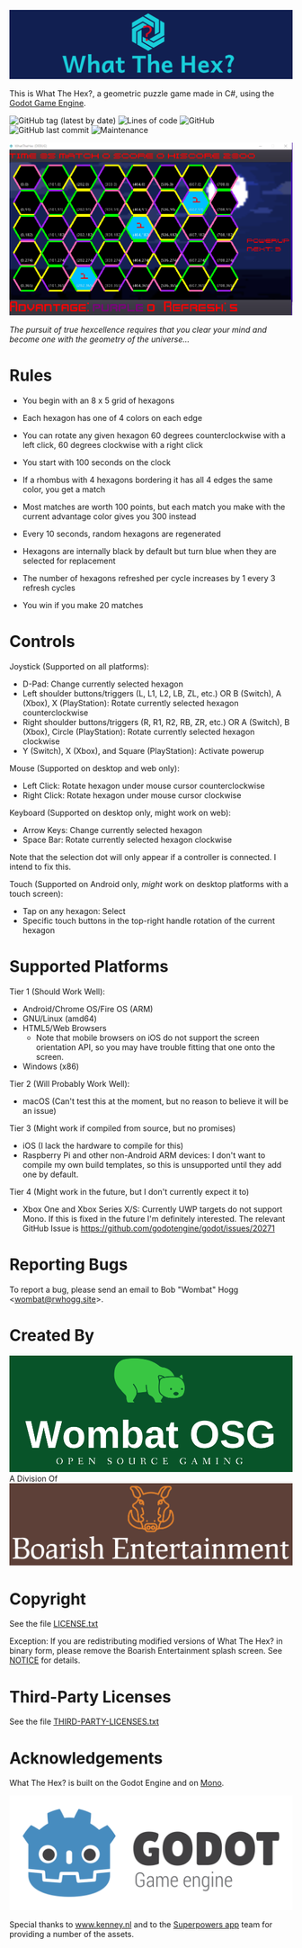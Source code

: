 ![Banner](banner.png)

This is What The Hex?, a geometric puzzle game made in C#, using the [Godot Game Engine](https://godotengine.org).

![GitHub tag (latest by date)](https://img.shields.io/github/v/tag/rwhogg/what-the-hex?style=social)
![Lines of code](https://img.shields.io/tokei/lines/github/rwhogg/what-the-hex?style=social)
![GitHub](https://img.shields.io/github/license/rwhogg/what-the-hex?style=social)
![GitHub last commit](https://img.shields.io/github/last-commit/rwhogg/what-the-hex?style=social)
![Maintenance](https://img.shields.io/maintenance/yes/2021?style=social)

![Screenshot](screenshot.png)

_The pursuit of true hexcellence requires that you clear your mind and become one with the geometry of the universe..._

# Rules

* You begin with an 8 x 5 grid of hexagons

* Each hexagon has one of 4 colors on each edge

* You can rotate any given hexagon 60 degrees counterclockwise with a left click, 60 degrees clockwise with a right click

* You start with 100 seconds on the clock

* If a rhombus with 4 hexagons bordering it has all 4 edges the same color, you get a match

* Most matches are worth 100 points, but each match you make with the current advantage color gives you 300 instead

* Every 10 seconds, random hexagons are regenerated

* Hexagons are internally black by default but turn blue when they are selected for replacement
* The number of hexagons refreshed per cycle increases by 1 every 3 refresh cycles

* You win if you make 20 matches

# Controls

Joystick (Supported on all platforms):

* D-Pad: Change currently selected hexagon
* Left shoulder buttons/triggers (L, L1, L2, LB, ZL, etc.) OR B (Switch), A (Xbox), X (PlayStation): Rotate currently selected hexagon counterclockwise
* Right shoulder buttons/triggers (R, R1, R2, RB, ZR, etc.) OR A (Switch), B (Xbox), Circle (PlayStation): Rotate currently selected hexagon clockwise
* Y (Switch), X (Xbox), and Square (PlayStation): Activate powerup

Mouse (Supported on desktop and web only):

* Left Click: Rotate hexagon under mouse cursor counterclockwise
* Right Click: Rotate hexagon under mouse cursor clockwise

Keyboard (Supported on desktop only, might work on web):

* Arrow Keys: Change currently selected hexagon
* Space Bar: Rotate currently selected hexagon clockwise

Note that the selection dot will only appear if a controller is connected. I intend to fix this.

Touch (Supported on Android only, _might_ work on desktop platforms with a touch screen):

* Tap on any hexagon: Select
* Specific touch buttons in the top-right handle rotation of the current hexagon

# Supported Platforms

Tier 1 (Should Work Well):

* Android/Chrome OS/Fire OS (ARM)
* GNU/Linux (amd64)
* HTML5/Web Browsers
    * Note that mobile browsers on iOS do not support the screen orientation API, so you may have trouble fitting that one onto the screen.
* Windows (x86)

Tier 2 (Will Probably Work Well):

* macOS (Can't test this at the moment, but no reason to believe it will be an issue)

Tier 3 (Might work if compiled from source, but no promises)

* iOS (I lack the hardware to compile for this)
* Raspberry Pi and other non-Android ARM devices: I don't want to compile my own build templates, so this is unsupported until they add one by default.

Tier 4 (Might work in the future, but I don't currently expect it to)

* Xbox One and Xbox Series X/S: Currently UWP targets do not support Mono. If this is fixed in the future I'm definitely interested. The relevant GitHub Issue is https://github.com/godotengine/godot/issues/20271


# Reporting Bugs

To report a bug, please send an email to Bob "Wombat" Hogg &lt;wombat@rwhogg.site&gt;.

# Created By

![Wombat OSG](wombat-osg.png)
A Division Of
![Boarish Entertainment](boarish-entertainment.png)

# Copyright

See the file [LICENSE.txt](LICENSE.txt)

Exception: If you are redistributing modified versions of What The Hex? in binary form, please remove
the Boarish Entertainment splash screen. See [NOTICE](NOTICE) for details.

# Third-Party Licenses

See the file [THIRD-PARTY-LICENSES.txt](project/THIRD-PARTY-LICENSES.txt)

# Acknowledgements

What The Hex? is built on the Godot Engine and on [Mono](https://www.mono-project.com/).

![Godot Logo](godot_logo.svg)

Special thanks to www.kenney.nl and to the [Superpowers app](http://superpowers-html5.com/) team for providing a number of the assets.

